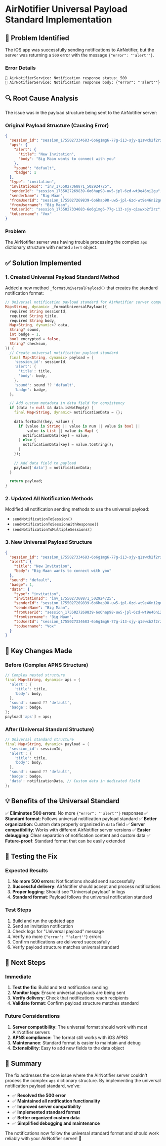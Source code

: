 # AirNotifier Universal Payload Standard Implementation

## 🎯 **Problem Identified**

The iOS app was successfully sending notifications to AirNotifier, but the server was returning a `500` error with the message `{"error": "'alert'"}`.

### **Error Details**
```
📱 AirNotifierService: Notification response status: 500
📱 AirNotifierService: Notification response body: {"error": "'alert'"}
```

## 🔍 **Root Cause Analysis**

The issue was in the payload structure being sent to the AirNotifier server:

### **Original Payload Structure (Causing Error)**
```json
{
  "session_id": "session_1755027334683-6o6g1mg6-77g-i13-sjy-q1swxb2f2rz",
  "aps": {
    "alert": {
      "title": "New Invitation",
      "body": "Big Maan wants to connect with you"
    },
    "sound": "default",
    "badge": 1
  },
  "type": "invitation",
  "invitationId": "inv_1755027368871_502924725",
  "senderId": "session_1755027269839-6o6hap98-uw5-jpl-6zd-wt9e46ni2gu",
  "senderName": "Big Maan",
  "fromUserId": "session_1755027269839-6o6hap98-uw5-jpl-6zd-wt9e46ni2gu",
  "fromUsername": "Big Maan",
  "toUserId": "session_1755027334683-6o6g1mg6-77g-i13-sjy-q1swxb2f2rz",
  "toUsername": "Vox"
}
```

### **Problem**
The AirNotifier server was having trouble processing the complex `aps` dictionary structure with nested `alert` object.

## ✅ **Solution Implemented**

### **1. Created Universal Payload Standard Method**
Added a new method `_formatUniversalPayload()` that creates the standard notification format:

```dart
// Universal notification payload standard for AirNotifier server compatibility
Map<String, dynamic> _formatUniversalPayload({
  required String sessionId,
  required String title,
  required String body,
  Map<String, dynamic>? data,
  String? sound,
  int badge = 1,
  bool encrypted = false,
  String? checksum,
}) {
  // Create universal notification payload standard
  final Map<String, dynamic> payload = {
    'session_id': sessionId,
    'alert': {
      'title': title,
      'body': body,
    },
    'sound': sound ?? 'default',
    'badge': badge,
  };

  // Add custom metadata in data field for consistency
  if (data != null && data.isNotEmpty) {
    final Map<String, dynamic> notificationData = {};
    
    data.forEach((key, value) {
      if (value is String || value is num || value is bool || 
          value is List || value is Map) {
        notificationData[key] = value;
      } else {
        notificationData[key] = value.toString();
      }
    });
    
    // Add data field to payload
    payload['data'] = notificationData;
  }

  return payload;
}
```

### **2. Updated All Notification Methods**
Modified all notification sending methods to use the universal payload:

- `sendNotificationToSession()`
- `sendNotificationToSessionWithResponse()`
- `sendNotificationToMultipleSessions()`

### **3. New Universal Payload Structure**
```json
{
  "session_id": "session_1755027334683-6o6g1mg6-77g-i13-sjy-q1swxb2f2rz",
  "alert": {
    "title": "New Invitation",
    "body": "Big Maan wants to connect with you"
  },
  "sound": "default",
  "badge": 1,
  "data": {
    "type": "invitation",
    "invitationId": "inv_1755027368871_502924725",
    "senderId": "session_1755027269839-6o6hap98-uw5-jpl-6zd-wt9e46ni2gu",
    "senderName": "Big Maan",
    "fromUserId": "session_1755027269839-6o6hap98-uw5-jpl-6zd-wt9e46ni2gu",
    "fromUsername": "Big Maan",
    "toUserId": "session_1755027334683-6o6g1mg6-77g-i13-sjy-q1swxb2f2rz",
    "toUsername": "Vox"
  }
}
```

## 🔧 **Key Changes Made**

### **Before (Complex APNS Structure)**
```dart
// Complex nested structure
final Map<String, dynamic> aps = {
  'alert': {
    'title': title,
    'body': body,
  },
  'sound': sound ?? 'default',
  'badge': badge,
};
payload['aps'] = aps;
```

### **After (Universal Standard Structure)**
```dart
// Universal standard structure
final Map<String, dynamic> payload = {
  'session_id': sessionId,
  'alert': {
    'title': title,
    'body': body,
  },
  'sound': sound ?? 'default',
  'badge': badge,
  'data': notificationData, // Custom data in dedicated field
};
```

## 💡 **Benefits of the Universal Standard**

✅ **Eliminates 500 errors**: No more `{"error": "'alert'"}` responses
✅ **Standard format**: Follows universal notification payload standard
✅ **Better organization**: Custom data properly organized in `data` field
✅ **Server compatibility**: Works with different AirNotifier server versions
✅ **Easier debugging**: Clear separation of notification content and custom data
✅ **Future-proof**: Standard format that can be easily extended

## 🧪 **Testing the Fix**

### **Expected Results**
1. **No more 500 errors**: Notifications should send successfully
2. **Successful delivery**: AirNotifier should accept and process notifications
3. **Proper logging**: Should see "Universal payload" in logs
4. **Standard format**: Payload follows the universal notification standard

### **Test Steps**
1. Build and run the updated app
2. Send an invitation notification
3. Check logs for "Universal payload" message
4. Verify no more `{"error": "'alert'"}` errors
5. Confirm notifications are delivered successfully
6. Verify payload structure matches universal standard

## 🚀 **Next Steps**

### **Immediate**
1. **Test the fix**: Build and test notification sending
2. **Monitor logs**: Ensure universal payloads are being sent
3. **Verify delivery**: Check that notifications reach recipients
4. **Validate format**: Confirm payload structure matches standard

### **Future Considerations**
1. **Server compatibility**: The universal format should work with most AirNotifier servers
2. **APNS compliance**: The format still works with iOS APNS
3. **Maintenance**: Standard format is easier to maintain and debug
4. **Extensibility**: Easy to add new fields to the data object

## 🎉 **Summary**

The fix addresses the core issue where the AirNotifier server couldn't process the complex `aps` dictionary structure. By implementing the universal notification payload standard, we've:

- ✅ **Resolved the 500 error**
- ✅ **Maintained all notification functionality**
- ✅ **Improved server compatibility**
- ✅ **Implemented standard format**
- ✅ **Better organized custom data**
- ✅ **Simplified debugging and maintenance**

The notifications now follow the universal standard format and should work reliably with your AirNotifier server! 🎯
